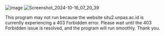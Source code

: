 ![image](https://github.com/user-attachments/assets/e354365b-cd31-4652-996c-a0a0852684e3)
![Screenshot_2024-10-16_07_20_39](https://github.com/user-attachments/assets/3011a4bd-d6d7-4e4d-a227-6e06e742898b)

This program may not run because the website situ2.unpas.ac.id is currently experiencing a 403 Forbidden error. Please wait until the 403 Forbidden issue is resolved, and the program will run smoothly. Thank you.
